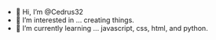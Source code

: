- 👋 Hi, I’m @Cedrus32
- 👀 I’m interested in ... creating things.
- 🌱 I’m currently learning ... javascript, css, html, and python.
<!---
- 💞️ I’m looking to collaborate on ...
- 📫 How to reach me ...

Cedrus32/Cedrus32 is a ✨ special ✨ repository because its `README.md` (this file) appears on your GitHub profile.
You can click the Preview link to take a look at your changes.
--->
